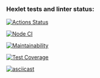 ### Hexlet tests and linter status:

[![Actions Status](https://github.com/SidorovVladimir/frontend-project-46/workflows/hexlet-check/badge.svg)](https://github.com/SidorovVladimir/frontend-project-46/actions)

[![Node CI](https://github.com/SidorovVladimir/frontend-project-46/actions/workflows/nodejs.yml/badge.svg)](https://github.com/SidorovVladimir/frontend-project-46/actions/workflows/nodejs.yml)

[![Maintainability](https://api.codeclimate.com/v1/badges/4f39bb78d1717725bfd0/maintainability)](https://codeclimate.com/github/SidorovVladimir/frontend-project-46/maintainability)

[![Test Coverage](https://api.codeclimate.com/v1/badges/4f39bb78d1717725bfd0/test_coverage)](https://codeclimate.com/github/SidorovVladimir/frontend-project-46/test_coverage)

[![asciicast](https://asciinema.org/a/oqAHjYAYcD951tHTckB3Xnqmo.svg)](https://asciinema.org/a/oqAHjYAYcD951tHTckB3Xnqmo)
